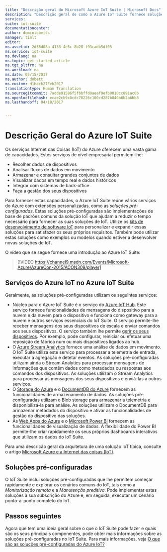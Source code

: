 ```yaml
---
title: "Descrição geral do Microsoft Azure IoT Suite | Microsoft Docs"
description: "Descrição geral de como o Azure IoT Suite fornece soluções pré-configuradas de Internet das Coisas para recolher, analisar e armazenar dados, fornecer visualizações e integrá-las noutros sistemas."
services: 
suite: iot-suite
documentationcenter: 
author: dominicbetts
manager: timlt
editor: 
ms.assetid: 2d38d08a-4133-4e5c-8b28-f93cadb5df05
ms.service: iot-suite
ms.devlang: na
ms.topic: get-started-article
ms.tgt_pltfrm: na
ms.workload: na
ms.date: 02/15/2017
ms.author: dobett
ms.custom: H1Hack27Feb2017
translationtype: Human Translation
ms.sourcegitcommit: 7adde91586f5fbbffd0aeaf0efb0810cc891ac0b
ms.openlocfilehash: ecae2cb9c0cdc78226c100cd287b840b6b2a6bb8
ms.lasthandoff: 04/18/2017


---
```

# <a name="overview-of-azure-iot-suite"></a>Descrição Geral do Azure IoT Suite
Os serviços Internet das Coisas (IoT) do Azure oferecem uma vasta gama de capacidades. Estes serviços de nível empresarial permitem-lhe:

* Recolher dados de dispositivos
* Analisar fluxos de dados em movimento
* Armazenar e consultar grandes conjuntos de dados
* Visualizar dados em tempo real e dados históricos
* Integrar com sistemas de back-office
* Faça a gestão dos seus dispositivos

Para fornecer estas capacidades, o Azure IoT Suite reúne vários serviços do Azure com extensões personalizadas, como as *soluções pré-configuradas*. Estas soluções pré-configuradas são implementações de base de padrões comuns da solução IoT que ajudam a reduzir o tempo necessário para fornecer as suas soluções de IoT. Utilize os [kits de desenvolvimento de software IoT][lnk-sdks] para personalizar e expandir essas soluções para satisfazer os seus próprios requisitos. Também pode utilizar estas soluções como exemplos ou modelos quando estiver a desenvolver novas soluções de IoT.

O vídeo que se segue fornece uma introdução ao Azure IoT Suite:

> [!VIDEO https://channel9.msdn.com/Events/Microsoft-Azure/AzureCon-2015/ACON309/player]
> 
> 

## <a name="azure-iot-services-in-azure-iot-suite"></a>Serviços do Azure IoT no Azure IoT Suite
Geralmente, as soluções pré-configuradas utilizam os seguintes serviços:

* Núcleo para o Azure IoT Suite é o serviço do [Azure IoT Hub][lnk-iot-hub]. Este serviço fornece funcionalidades de mensagens do dispositivo para a nuvem e da nuvem para o dispositivo e funciona como gateway para a nuvem e outros serviços essenciais do IoT Suite. O serviço permite-lhe receber mensagens dos seus dispositivos de escala e enviar comandos aos seus dispositivos. O serviço também lhe permite [gerir os seus dispositivos][lnk-device-management]. Por exemplo, pode configurar, reiniciar ou efetuar uma reposição de fábrica num ou mais dispositivos ligados ao hub.
* O [Azure Stream Analytics][lnk-asa] fornece uma análise de dados em movimento. O IoT Suite utiliza este serviço para processar a telemetria de entrada, executar a agregação e detetar eventos. As soluções pré-configuradas utilizam ainda o Stream Analytics para processar mensagens de informações que contêm dados como metadados ou respostas aos comandos dos dispositivos. As soluções utilizam o Stream Analytics para processar as mensagens dos seus dispositivos e enviá-las a outros serviços.
* O [Storage do Azure][lnk-azure-storage] e o [DocumentDB do Azure][lnk-document-db] fornecem as funcionalidades de armazenamento de dados. As soluções pré-configuradas utilizam o Blob storage para armazenar a telemetria e disponibilizá-la para análise. As soluções utilizam o DocumentDB para armazenar metadados do dispositivo e ativar as funcionalidades de gestão do dispositivo das soluções.
* As [ Web Apps do Azure][lnk-web-apps] e o [Microsoft Power BI][lnk-power-bi] fornecem as funcionalidades de visualização de dados. A flexibilidade do Power BI permite-lhe criar rapidamente os seus próprios dashboards interativos que utilizam os dados do IoT Suite.

Para uma descrição geral da arquitetura de uma solução IoT típica, consulte o artigo [Microsoft Azure e a Internet das coisas (IoT)][iot-suite-what-is-azure-iot].

## <a name="preconfigured-solutions"></a>Soluções pré-configuradas
O IoT Suite inclui soluções pré-configuradas que lhe permitem começar rapidamente e explorar os cenários comuns do IoT, tais como a *Monitorização remota* e a *Manutenção preditiva*. Pode implementar estas soluções à sua subscrição do Azure e, em seguida, executar um cenário ponto-a-ponto completo do IoT.

## <a name="next-steps"></a>Passos seguintes
Agora que tem uma ideia geral sobre o que o IoT Suite pode fazer e quais são os seus principais componentes, pode obter mais informações sobre as soluções pré-configuradas no IoT Suite. Para mais informações, veja [O que são as soluções pré-configuradas do Azure IoT?][lnk-what-are-preconfig]

[lnk-sdks]: https://azure.microsoft.com/documentation/articles/iot-hub-sdks-summary/
[lnk-iot-hub]: https://azure.microsoft.com/documentation/services/iot-hub/
[lnk-asa]: https://azure.microsoft.com/documentation/services/stream-analytics/
[lnk-azure-storage]: https://azure.microsoft.com/documentation/services/storage/
[lnk-document-db]: https://azure.microsoft.com/documentation/services/documentdb/
[lnk-power-bi]: https://powerbi.microsoft.com/
[lnk-web-apps]: https://azure.microsoft.com/documentation/services/app-service/web/
[iot-suite-what-is-azure-iot]: iot-suite-what-is-azure-iot.md
[lnk-what-are-preconfig]: iot-suite-what-are-preconfigured-solutions.md
[lnk-device-management]: ../iot-hub/iot-hub-device-management-overview.md

